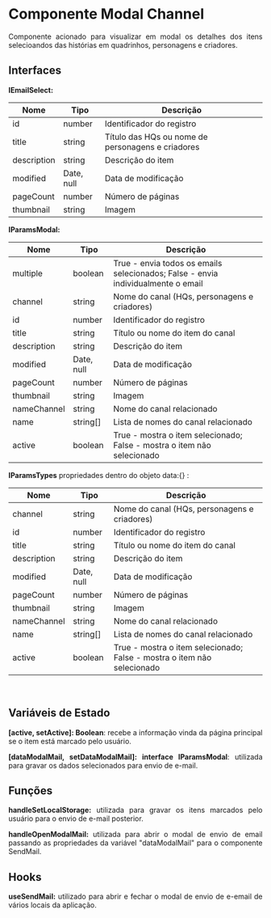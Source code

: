<h1>Componente Modal Channel</h1>

<p align="justify">
  Componente acionado para visualizar em modal os detalhes dos itens selecioandos das histórias em quadrinhos, personagens e criadores.
</p>

<h2>Interfaces</h2>
<p align="justify">
  <strong>IEmailSelect:</strong>
</p>

| Nome        | Tipo       | Descrição                                                    |
| ----------- | ---------- | -----------------------------------------------------------  |
| id          | number     | Identificador do registro                                    |
| title       | string     | Título das HQs ou nome de personagens e criadores            |
| description | string     | Descrição do item                                            |
| modified    | Date, null | Data de modificação                                          |
| pageCount   | number     | Número de páginas                                            |
| thumbnail   | string     | Imagem                                                       |

<p align="justify">
  <strong>IParamsModal:</strong>
</p>

| Nome        | Tipo       | Descrição                                                    |
| ----------- | ---------- | -----------------------------------------------------------  |
| multiple    | boolean    | True - envia todos os emails selecionados; False - envia individualmente o email|
| channel     | string     | Nome do canal (HQs, personagens e criadores)                 |
| id          | number     | Identificador do registro                                    |
| title       | string     | Título ou nome do item do canal                              |
| description | string     | Descrição do item                                            |
| modified    | Date, null | Data de modificação                                          |
| pageCount   | number     | Número de páginas                                            |
| thumbnail   | string     | Imagem                                                       |
| nameChannel | string     | Nome do canal relacionado                                    |
| name        | string[]   | Lista de nomes do canal relacionado                          |
| active      | boolean    | True - mostra o item selecionado; False - mostra o item não selecionado|

<p align="justify">
  <strong>IParamsTypes</strong> propriedades dentro do objeto data:{} :
</p>

| Nome        | Tipo       | Descrição                                                    |
| ----------- | ---------- | -----------------------------------------------------------  |
| channel     | string     | Nome do canal (HQs, personagens e criadores)                 |
| id          | number     | Identificador do registro                                    |
| title       | string     | Título ou nome do item do canal                              |
| description | string     | Descrição do item                                            |
| modified    | Date, null | Data de modificação                                          |
| pageCount   | number     | Número de páginas                                            |
| thumbnail   | string     | Imagem                                                       |
| nameChannel | string     | Nome do canal relacionado                                    |
| name        | string[]   | Lista de nomes do canal relacionado                          |
| active      | boolean    | True - mostra o item selecionado; False - mostra o item não selecionado|

<br />

<h2>Variáveis de Estado</h2>
<p align="justify">
  <strong>[active, setActive]: Boolean</strong>: recebe a informação vinda da página principal se o item está marcado pelo usuário.
</p>
<p align="justify">
  <strong>[dataModalMail, setDataModalMail]: interface IParamsModal</strong>: utilizada para gravar os dados selecionados para envio de e-mail.
</p>

<h2>Funções</h2>
<p align="justify">
  <strong>handleSetLocalStorage:</strong> utilizada para gravar os itens marcados pelo usuário para o envio de e-mail posterior.
</p>

<p align="justify">
  <strong>handleOpenModalMail:</strong> utilizada para abrir o modal de envio de email passando as propriedades da variável "dataModalMail" para o componente SendMail.
</p>

<h2>Hooks</h2>
<p align="justify">
  <strong>useSendMail:</strong> utilizado para abrir e fechar o modal de envio de e-email de vários locais da aplicação.
</p>
